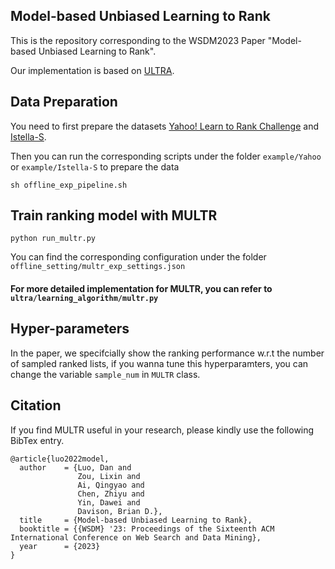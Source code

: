 ## Model-based Unbiased Learning to Rank
This is the repository corresponding to the WSDM2023 Paper "Model-based Unbiased Learning to Rank".

Our implementation is based on [ULTRA](https://github.com/ULTR-Community/ULTRA_pytorch/).

## Data Preparation
You need to first prepare the datasets [Yahoo! Learn to Rank Challenge](https://webscope.sandbox.yahoo.com/) and 
[Istella-S](http://quickrank.isti.cnr.it/istella-dataset/). 

Then you can run the corresponding scripts under the folder `example/Yahoo` or `example/Istella-S` to prepare the data
```
sh offline_exp_pipeline.sh 
```

## Train ranking model with MULTR
```
python run_multr.py
```

You can find the corresponding configuration under the folder `offline_setting/multr_exp_settings.json`

#### For more detailed implementation for MULTR, you can refer to `ultra/learning_algorithm/multr.py`

## Hyper-parameters

In the paper, we specifcially show the ranking performance w.r.t the number of sampled ranked lists, if you wanna tune 
this hyperparamters, you can change the variable `sample_num` in `MULTR` class.

## Citation

If you find MULTR useful in your research, please kindly use the following BibTex entry.

```
@article{luo2022model,
  author    = {Luo, Dan and 
               Zou, Lixin and 
               Ai, Qingyao and
               Chen, Zhiyu and 
               Yin, Dawei and 
               Davison, Brian D.},
  title     = {Model-based Unbiased Learning to Rank},
  booktitle = {{WSDM} '23: Proceedings of the Sixteenth ACM International Conference on Web Search and Data Mining},
  year      = {2023}
}
```